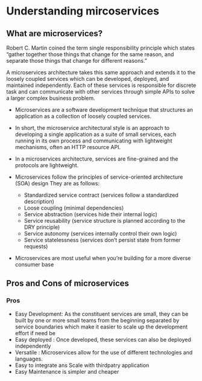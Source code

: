 # Understanding mircoservices

## What are microservices? 
Robert C. Martin coined the term single responsibility principle which states “gather together those things that change for the same reason, and separate those things that change for different reasons.”

A microservices architecture takes this same approach and extends it to the loosely coupled services which can be developed, deployed, and maintained independently. Each of these services is responsible for discrete task and can communicate with other services through simple APIs to solve a larger complex business problem.

- Microservices are a software development technique that structures an application as a collection of loosely coupled services.
- In short, the microservice architectural style is an approach to developing a single application as a suite of small services, each running in its own process and communicating with lightweight mechanisms, often an HTTP resource API.
- In a microservices architecture, services are fine-grained and the protocols are lightweight.
- Microservices follow the principles of service-oriented architecture (SOA) design
  They are as follows:
    -  Standardized service contract (services follow a standardized description)
    -  Loose coupling (minimal dependencies)
    -  Service abstraction (services hide their internal logic)
    -  Service reusability (service structure is planned according to the DRY principle)
    -  Service autonomy (services internally control their own logic)
    -  Service statelessness (services don’t persist state from former requests)
   
- Microservices are most useful when you’re building for a more diverse consumer base

## Pros and Cons of microservices
### Pros
 - Easy Development:
 As the constituent services are small, they can be built by one or more small teams from the beginning separated by service boundaries which make it easier to scale up the development effort if need be
- Easy deployed :
  Once developed, these services can also be deployed independently
- Versatile :
Microservices allow for the use of different technologies and languages.
- Easy to integrate ans Scale with thirdpatry application
- Easy Maintenance is simpler and cheaper
